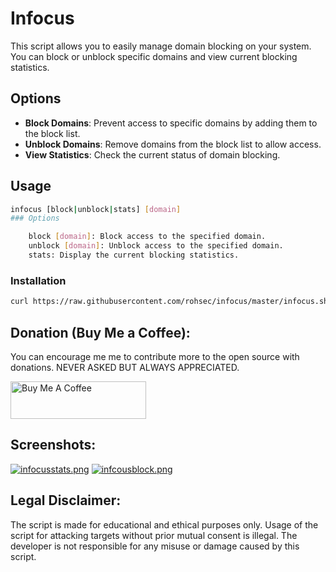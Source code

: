 # Infocus 

This script allows you to easily manage domain blocking on your system. You can block or unblock specific domains and view current blocking statistics.

## Options

- **Block Domains**: Prevent access to specific domains by adding them to the block list.
- **Unblock Domains**: Remove domains from the block list to allow access.
- **View Statistics**: Check the current status of domain blocking.

## Usage

```bash
infocus [block|unblock|stats] [domain]
### Options

    block [domain]: Block access to the specified domain.
    unblock [domain]: Unblock access to the specified domain.
    stats: Display the current blocking statistics.
```
### Installation
```bash
curl https://raw.githubusercontent.com/rohsec/infocus/master/infocus.sh -o infocus.sh && chmod +x infocus.sh && mv infocus.sh /usr/bin/infocus
```
## Donation (Buy Me a Coffee):
You can encourage me me to contribute more to the open source with donations. NEVER ASKED BUT ALWAYS APPRECIATED.

<a href="https://www.buymeacoffee.com/rohsec" target="_blank"><img src="https://cdn.buymeacoffee.com/buttons/v2/default-yellow.png" alt="Buy Me A Coffee" style="height: 60px !important;width: 217px !important;" ></a>

## Screenshots:
[![infocusstats.png](https://i.postimg.cc/gc1gmgVF/infocusstats.png)](https://postimg.cc/0rdYCdXc)
[![infcousblock.png](https://i.postimg.cc/T2KtzzWJ/infcousblock.png)](https://postimg.cc/WtPmrf8d)

## Legal Disclaimer:
The script is made for educational and ethical purposes only. Usage of the script for attacking targets without prior mutual consent is illegal. The developer is not responsible for any misuse or damage caused by this script.
